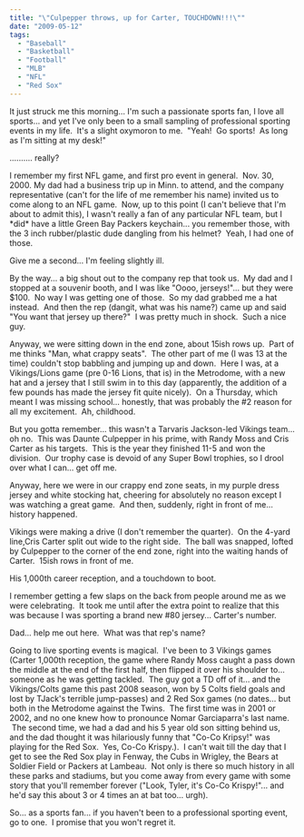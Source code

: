 ```yaml
---
title: "\"Culpepper throws, up for Carter, TOUCHDOWN!!!\""
date: "2009-05-12"
tags:
  - "Baseball"
  - "Basketball"
  - "Football"
  - "MLB"
  - "NFL"
  - "Red Sox"
---
```


It just struck me this morning... I'm such a passionate sports fan, I love all sports... and yet I've only been to a small sampling of professional sporting events in my life.  It's a slight oxymoron to me.  "Yeah!  Go sports!  As long as I'm sitting at my desk!"

.......... really?

I remember my first NFL game, and first pro event in general.  Nov. 30, 2000. My dad had a business trip up in Minn. to attend, and the company representative (can't for the life of me remember his name) invited us to come along to an NFL game.  Now, up to this point (I can't believe that I'm about to admit this), I wasn't really a fan of any particular NFL team, but I \*did\* have a little Green Bay Packers keychain... you remember those, with the 3 inch rubber/plastic dude dangling from his helmet?  Yeah, I had one of those.

Give me a second... I'm feeling slightly ill.

By the way... a big shout out to the company rep that took us.  My dad and I stopped at a souvenir booth, and I was like "Oooo, jerseys!"... but they were $100.  No way I was getting one of those.  So my dad grabbed me a hat instead.  And then the rep (dangit, what was his name?) came up and said "You want that jersey up there?"  I was pretty much in shock.  Such a nice guy.

Anyway, we were sitting down in the end zone, about 15ish rows up.  Part of me thinks "Man, what crappy seats".  The other part of me (I was 13 at the time) couldn't stop babbling and jumping up and down.  Here I was, at a Vikings/Lions game (pre 0-16 Lions, that is) in the Metrodome, with a new hat and a jersey that I still swim in to this day (apparently, the addition of a few pounds has made the jersey fit quite nicely).  On a Thursday, which meant I was missing school... honestly, that was probably the #2 reason for all my excitement.  Ah, childhood.

But you gotta remember... this wasn't a Tarvaris Jackson-led Vikings team... oh no.  This was Daunte Culpepper in his prime, with Randy Moss and Cris Carter as his targets.  This is the year they finished 11-5 and won the division.  Our trophy case is devoid of any Super Bowl trophies, so I drool over what I can... get off me.

Anyway, here we were in our crappy end zone seats, in my purple dress jersey and white stocking hat, cheering for absolutely no reason except I was watching a great game.  And then, suddenly, right in front of me... history happened.

Vikings were making a drive (I don't remember the quarter).  On the 4-yard line,Cris Carter split out wide to the right side.  The ball was snapped, lofted by Culpepper to the corner of the end zone, right into the waiting hands of Carter.  15ish rows in front of me.

His 1,000th career reception, and a touchdown to boot.

I remember getting a few slaps on the back from people around me as we were celebrating.  It took me until after the extra point to realize that this was because I was sporting a brand new #80 jersey... Carter's number.

Dad... help me out here.  What was that rep's name?

Going to live sporting events is magical.  I've been to 3 Vikings games (Carter 1,000th reception, the game where Randy Moss caught a pass down the middle at the end of the first half, then flipped it over his shoulder to... someone as he was getting tackled.  The guy got a TD off of it... and the Vikings/Colts game this past 2008 season, won by 5 Colts field goals and lost by TJack's terrible jump-passes) and 2 Red Sox games (no dates... but both in the Metrodome against the Twins.  The first time was in 2001 or 2002, and no one knew how to pronounce Nomar Garciaparra's last name.  The second time, we had a dad and his 5 year old son sitting behind us, and the dad thought it was hilariously funny that "Co-Co Kripsy!" was playing for the Red Sox.  Yes, Co-Co Krispy.).  I can't wait till the day that I get to see the Red Sox play in Fenway, the Cubs in Wrigley, the Bears at Soldier Field or Packers at Lambeau.  Not only is there so much history in all these parks and stadiums, but you come away from every game with some story that you'll remember forever ("Look, Tyler, it's Co-Co Krispy!"... and he'd say this about 3 or 4 times an at bat too... urgh).

So... as a sports fan... if you haven't been to a professional sporting event, go to one.  I promise that you won't regret it.
